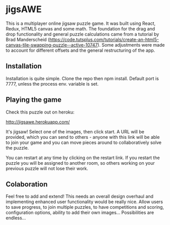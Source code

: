 # jigsAWE
This is a multiplayer online jigsaw puzzle game.  It was built using React, Redux, HTML5 canvas and some math.  The foundation for the drag and drop functionality and general puzzle calculations came from a tutorial by Brad Manderscheid (https://code.tutsplus.com/tutorials/create-an-html5-canvas-tile-swapping-puzzle--active-10747).  Some adjustments were made to account for different offsets and the general restructuring of the app.

## Installation
Installation is quite simple.  Clone the repo then npm install.  Default port is 7777, unless the process env. variable is set.

## Playing the game
Check this puzzle out on heroku:

http://jigsawe.herokuapp.com/

It's jigsaw!  Select one of the images, then click start.  A URL will be provided, which you can send to others - anyone with this link will be able to join your game and you can move pieces around to collaboratively solve the puzzle.  

You can restart at any time by clicking on the restart link.  If you restart the puzzle you will be assigned to another room, so others working on your previous puzzle will not lose their work.

## Colaboration
Feel free to add and extend!  This needs an overall design overhaul and implementing enhanced user functionality would be really nice.  Allow users to save progress, to join multiple puzzles, to have competitions and scoring, configuration options, ability to add their own images...  Possibilities are endless...



